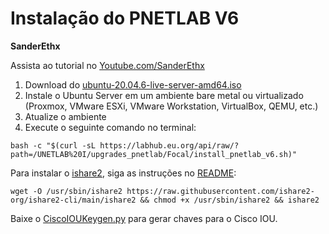 <!DOCTYPE html>
<html lang="pt-BR">
<head>
    <meta charset="UTF-8">
    <meta name="viewport" content="width=device-width, initial-scale=1.0">
    <title>Instalação do PNETLAB V6 - SanderEthx</title>
</head>
<body>
    <div class="container">
        <h1>Instalação do PNETLAB V6</h1>
        <p><strong>SanderEthx</strong></p>
        <p>Assista ao tutorial no <a href="https://www.youtube.com/SanderEthx" target="_blank">Youtube.com/SanderEthx</a></p>
        <ol>
            <li>Download do <a href="https://releases.ubuntu.com/20.04.6/ubuntu-20.04.6-live-server-amd64.iso" target="_blank">ubuntu-20.04.6-live-server-amd64.iso</a></li>
            <li>Instale o Ubuntu Server em um ambiente bare metal ou virtualizado (Proxmox, VMware ESXi, VMware Workstation, VirtualBox, QEMU, etc.)</li>
            <li>Atualize o ambiente</li>
            <li>Execute o seguinte comando no terminal:</li>
        </ol>
        <code>bash -c "$(curl -sL https://labhub.eu.org/api/raw/?path=/UNETLAB%20I/upgrades_pnetlab/Focal/install_pnetlab_v6.sh)"</code>
        <p>Para instalar o <a href="https://github.com/ishare2-org/" target="_blank">ishare2</a>, siga as instruções no <a href="https://github.com/ishare2-org/ishare2-cli/blob/main/README.md" target="_blank">README</a>:</p>
        <code>wget -O /usr/sbin/ishare2 https://raw.githubusercontent.com/ishare2-org/ishare2-cli/main/ishare2 && chmod +x /usr/sbin/ishare2 && ishare2</code>
        <p>Baixe o <a href="https://github.com/obscur95/gns3-server/blob/master/IOU/CiscoIOUKeygen.py" target="_blank">CiscoIOUKeygen.py</a> para gerar chaves para o Cisco IOU.</p>
    </div>
</body>
</html>
